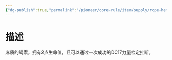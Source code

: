 ```yaml
---
{"dg-publish":true,"permalink":"/pioneer/core-rule/item/supply/rope-hempen-50/"}
---
```


# 描述
麻质的绳索，拥有2点生命值，且可以通过一次成功的DC17力量检定扯断。